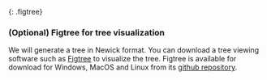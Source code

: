 {: .figtree}
### (Optional) Figtree for tree visualization
We will generate a tree in Newick format. 
You can download a tree viewing software such as 
[Figtree](http://tree.bio.ed.ac.uk/software/figtree/) to visualize the tree.
Figtree is available for download for Windows, MacOS and Linux from 
its [github repository](https://github.com/rambaut/figtree/releases).
